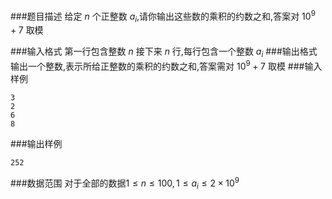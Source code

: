###题目描述
给定 $n$ 个正整数 $a_i$,请你输出这些数的乘积的约数之和,答案对 $10^9+7$ 取模

###输入格式
第一行包含整数 $n$
接下来 $n$ 行,每行包含一个整数 $a_i$
###输出格式
输出一个整数,表示所给正整数的乘积的约数之和,答案需对 $10^9+7$ 取模
###输入样例
```
3
2
6
8
```
###输出样例
```
252
```
###数据范围
对于全部的数据$1 \leq n \leq 100,1 \leq a_i \leq 2 \times 10^9$